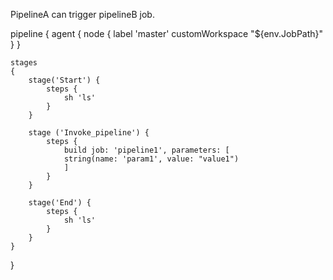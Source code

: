 PipelineA can trigger pipelineB job. 



pipeline {
    agent
    {
        node {
                label 'master'
                customWorkspace "${env.JobPath}"
              }
    }

    stages 
    {
        stage('Start') {
            steps {
                sh 'ls'
            }
        }

        stage ('Invoke_pipeline') {
            steps {
                build job: 'pipeline1', parameters: [
                string(name: 'param1', value: "value1")
                ]
            }
        }

        stage('End') {
            steps {
                sh 'ls'
            }
        }
    }
}
